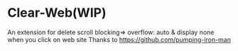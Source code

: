 # Clear-Web(WIP)
An extension for delete scroll blocking=> overflow: auto & display none when you click on web site
Thanks to https://github.com/pumping-iron-man
